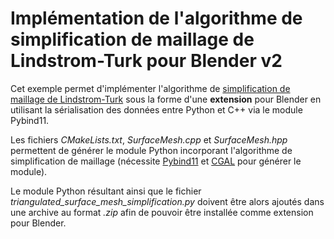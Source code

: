 # Implémentation de l'algorithme de simplification de maillage de Lindstrom-Turk pour Blender v2

Cet exemple permet d'implémenter l'algorithme de [simplification de maillage de Lindstrom-Turk](https://doc.cgal.org/latest/Surface_mesh_simplification/index.html#Chapter_Triangulated_Surface_Mesh_Simplification) sous la forme d'une **extension** pour Blender en utilisant la sérialisation des données entre Python et C++ via le module Pybind11.

Les fichiers *CMakeLists.txt*, *SurfaceMesh.cpp* et *SurfaceMesh.hpp* permettent de générer le module Python incorporant l'algorithme de simplification de maillage (nécessite [Pybind11](https://github.com/pybind/pybind11) et [CGAL](https://www.cgal.org/) pour générer le module).

Le module Python résultant ainsi que le fichier *triangulated_surface_mesh_simplification.py* doivent être alors ajoutés dans une archive au format *.zip* afin de pouvoir être installée comme extension pour Blender.
